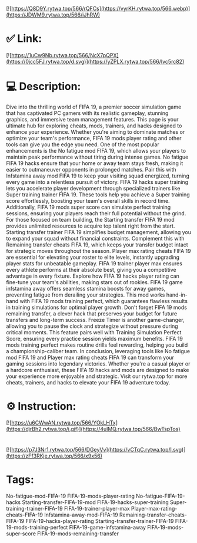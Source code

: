 [![https://Q8D9Y.rytwa.top/566/rQFCs](https://vyrKH.rytwa.top/566.webp)](https://JDWM9.rytwa.top/566/iJhRW)
# ✅ Link:
[![https://1uCw9Nb.rytwa.top/566/NcX7pQPX](https://0jcc5FJ.rytwa.top/d.svg)](https://yZPLX.rytwa.top/566/Ivc5rc82)
# 💻 Description:
Dive into the thrilling world of FIFA 19, a premier soccer simulation game that has captivated PC gamers with its realistic gameplay, stunning graphics, and immersive team management features. This page is your ultimate hub for exploring cheats, mods, trainers, and hacks designed to enhance your experience. Whether you're aiming to dominate matches or optimize your team's performance, FIFA 19 mods player rating and other tools can give you the edge you need.
One of the most popular enhancements is the No fatigue mod FIFA 19, which allows your players to maintain peak performance without tiring during intense games. No fatigue FIFA 19 hacks ensure that your home or away team stays fresh, making it easier to outmaneuver opponents in prolonged matches. Pair this with Infstamina away mod FIFA 19 to keep your visiting squad energized, turning every game into a relentless pursuit of victory.
FIFA 19 hacks super training lets you accelerate player development through specialized trainers like Super training trainer FIFA 19. These tools help you achieve a Super training score effortlessly, boosting your team's overall skills in record time. Additionally, FIFA 19 mods super score can simulate perfect training sessions, ensuring your players reach their full potential without the grind.
For those focused on team building, the Starting transfer FIFA 19 mod provides unlimited resources to acquire top talent right from the start. Starting transfer trainer FIFA 19 simplifies budget management, allowing you to expand your squad without financial constraints. Complement this with Remaining transfer cheats FIFA 19, which keeps your transfer budget intact for strategic moves throughout the season.
Player max rating cheats FIFA 19 are essential for elevating your roster to elite levels, instantly upgrading player stats for unbeatable gameplay. FIFA 19 trainer player max ensures every athlete performs at their absolute best, giving you a competitive advantage in every fixture. Explore how FIFA 19 hacks player rating can fine-tune your team's abilities, making stars out of rookies.
FIFA 19 game infstamina away offers seamless stamina boosts for away games, preventing fatigue from derailing your strategies. This mod works hand-in-hand with FIFA 19 mods training perfect, which guarantees flawless results in training simulations for optimal player growth. Don't forget FIFA 19 mods remaining transfer, a clever hack that preserves your budget for future transfers and long-term success.
Freeze Timer is another game-changer, allowing you to pause the clock and strategize without pressure during critical moments. This feature pairs well with Training Simulation Perfect Score, ensuring every practice session yields maximum benefits. FIFA 19 mods training perfect makes routine drills feel rewarding, helping you build a championship-caliber team.
In conclusion, leveraging tools like No fatigue mod FIFA 19 and Player max rating cheats FIFA 19 can transform your gaming sessions into legendary victories. Whether you're a casual player or a hardcore enthusiast, these FIFA 19 hacks and mods are designed to make your experience more enjoyable and strategic. Visit our rytwa.top for more cheats, trainers, and hacks to elevate your FIFA 19 adventure today.

# ⚙️ Instruction:
[![https://u6CWwAN.rytwa.top/566/YOkLHTx](https://djrBh2.rytwa.top/i.gif)](https://4ulMQ.rytwa.top/566/BwTspTos)
#
[![https://p7J3Nr1.rytwa.top/566/DGeyVv](https://vCTqC.rytwa.top/l.svg)](https://zFf3RKje.rytwa.top/566/x9x56)
# Tags:
No-fatigue-mod-FIFA-19 FIFA-19-mods-player-rating No-fatigue-FIFA-19-hacks Starting-transfer-FIFA-19-mod FIFA-19-hacks-super-training Super-training-trainer-FIFA-19 FIFA-19-trainer-player-max Player-max-rating-cheats-FIFA-19 Infstamina-away-mod-FIFA-19 Remaining-transfer-cheats-FIFA-19 FIFA-19-hacks-player-rating Starting-transfer-trainer-FIFA-19 FIFA-19-mods-training-perfect FIFA-19-game-infstamina-away FIFA-19-mods-super-score FIFA-19-mods-remaining-transfer






